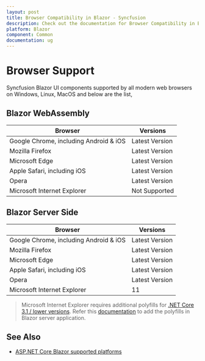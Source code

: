 ```yaml
---
layout: post
title: Browser Compatibility in Blazor - Syncfusion
description: Check out the documentation for Browser Compatibility in Blazor
platform: Blazor
component: Common
documentation: ug
---
```


# Browser Support

Syncfusion Blazor UI components supported by all modern web browsers on Windows, Linux, MacOS and below are the list,

## Blazor WebAssembly

|    Browser    |    Versions    |
|--------------|---------------|
|    Google Chrome, including Android & iOS    |    Latest Version  |
|    Mozilla Firefox    |    Latest Version  |
|    Microsoft Edge    |    Latest Version  |
|    Apple Safari, including iOS    |    Latest Version  |
|    Opera    |    Latest Version  |
|    Microsoft Internet Explorer    |    Not Supported  |

## Blazor Server Side

|    Browser    |    Versions    |
|--------------|---------------|
|    Google Chrome, including Android & iOS    |    Latest Version  |
|    Mozilla Firefox    |    Latest Version  |
|    Microsoft Edge    |    Latest Version  |
|    Apple Safari, including iOS    |    Latest Version  |
|    Opera    |    Latest Version  |
|    Microsoft Internet Explorer    |    11  |

> Microsoft Internet Explorer requires additional polyfills for [.NET Core 3.1 / lower versions](https://docs.microsoft.com/en-us/aspnet/core/blazor/supported-platforms?view=aspnetcore-3.1). Refer this [documentation](common/how-to/render-blazor-server-app-in-ie) to add the polyfills in Blazor server application.

## See Also

* [ASP.NET Core Blazor supported platforms](https://docs.microsoft.com/en-us/aspnet/core/blazor/supported-platforms?view=aspnetcore-5.0)